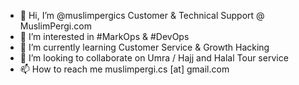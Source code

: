 - 👋 Hi, I’m @muslimpergics Customer & Technical Support @ MuslimPergi.com
- 👀 I’m interested in #MarkOps & #DevOps
- 🌱 I’m currently learning Customer Service & Growth Hacking
- 💞️ I’m looking to collaborate on Umra / Hajj and Halal Tour service
- 📫 How to reach me muslimpergi.cs [at] gmail.com

<!---
muslimpergics/muslimpergics is a ✨ special ✨ repository because its `README.md` (this file) appears on your GitHub profile.
You can click the Preview link to take a look at your changes.
--->
